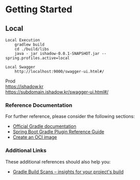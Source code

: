 # Getting Started

## Local   
    Local Execution   
        gradlew build   
        cd ./build/libs   
        java - jar ishadow-0.0.1-SNAPSHOT.jar --spring.profiles.active=local   
        
    Local Swagger        
        http://localhost:9000/swagger-ui.html#/

Prod    
    https://ishadow.kr    
    https://subdomain.ishadow.kr/swagger-ui.html#/

### Reference Documentation

For further reference, please consider the following sections:

* [Official Gradle documentation](https://docs.gradle.org)
* [Spring Boot Gradle Plugin Reference Guide](https://docs.spring.io/spring-boot/docs/2.5.3/gradle-plugin/reference/html/)
* [Create an OCI image](https://docs.spring.io/spring-boot/docs/2.5.3/gradle-plugin/reference/html/#build-image)

### Additional Links

These additional references should also help you:

* [Gradle Build Scans – insights for your project's build](https://scans.gradle.com#gradle)

